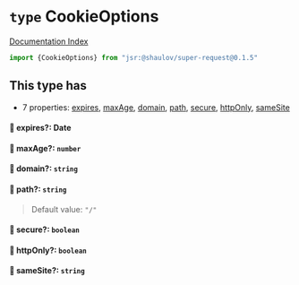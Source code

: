 # `type` CookieOptions

[Documentation Index](../README.md)

```ts
import {CookieOptions} from "jsr:@shaulov/super-request@0.1.5"
```

## This type has

- 7 properties:
[expires](#-expires-date),
[maxAge](#-maxage-number),
[domain](#-domain-string),
[path](#-path-string),
[secure](#-secure-boolean),
[httpOnly](#-httponly-boolean),
[sameSite](#-samesite-string)


#### 📄 expires?: Date



#### 📄 maxAge?: `number`



#### 📄 domain?: `string`



#### 📄 path?: `string`

> Default value: `"/"`



#### 📄 secure?: `boolean`



#### 📄 httpOnly?: `boolean`



#### 📄 sameSite?: `string`



